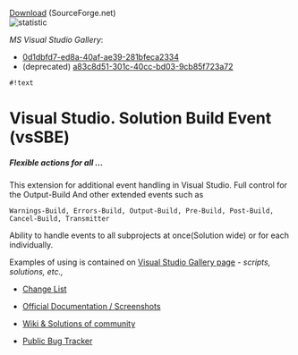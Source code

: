 [Download](http://visualstudiogallery.msdn.microsoft.com/0d1dbfd7-ed8a-40af-ae39-281bfeca2334/referral/118151) (SourceForge.net)                    
![statistic](http://vssbe.sourceforge.net/stat/)

*MS Visual Studio Gallery*:

* [0d1dbfd7-ed8a-40af-ae39-281bfeca2334](http://visualstudiogallery.msdn.microsoft.com/0d1dbfd7-ed8a-40af-ae39-281bfeca2334/)
* (deprecated) [a83c8d51-301c-40cc-bd03-9cb85f723a72](http://visualstudiogallery.msdn.microsoft.com/a83c8d51-301c-40cc-bd03-9cb85f723a72)

```
#!text
```

# Visual Studio. Solution Build Event (vsSBE)
##### Flexible actions for all ...

This extension for additional event handling in Visual Studio. Full control for the Output-Build  And other extended events such as

    Warnings-Build, Errors-Build, Output-Build, Pre-Build, Post-Build, Cancel-Build, Transmitter

Ability to handle events to all subprojects at once(Solution wide) or for each individually.

Examples of using is contained on [Visual Studio Gallery page](http://visualstudiogallery.msdn.microsoft.com/0d1dbfd7-ed8a-40af-ae39-281bfeca2334/) - *scripts, solutions, etc.,*


* [Change List](https://bitbucket.org/3F/vssolutionbuildevent/raw/master/changelog.txt)

* [Official Documentation / Screenshots](http://visualstudiogallery.msdn.microsoft.com/0d1dbfd7-ed8a-40af-ae39-281bfeca2334/)

* [Wiki & Solutions of community](https://bitbucket.org/3F/vssolutionbuildevent/wiki/Home)

* [Public Bug Tracker](https://bitbucket.org/3F/vssolutionbuildevent/issues)

